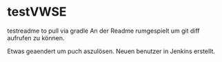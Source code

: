 # testVWSE
testreadme to pull via gradle
An der Readme rumgespielt um git diff aufrufen zu können.

Etwas geaendert um puch aszulösen.
Neuen benutzer in Jenkins erstellt.